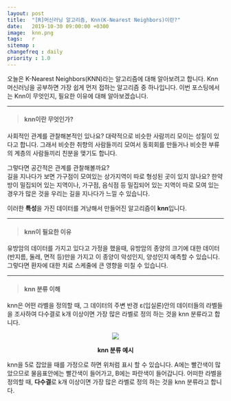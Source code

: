 ```yaml
---
layout: post
title:  "[R]머신러닝 알고리즘, Knn(K-Nearest Neighbors)이란?"
date:   2019-10-30 09:00:00 +0300
image:  knn.png
tags:   r
sitemap :
changefreq : daily
priority : 1.0
---
```



오늘은 K-Nearest Neighbors(KNN)라는 알고리즘에 대해 알아보려고 합니다. Knn 머신러닝을 공부하면 가장 쉽게 먼저 접하는 알고리즘 중 하나입니다. 이번 포스팅에서는 Knn이 무엇인지, 필요한 이유에 대해 알아보겠습니다.  

-------

> #### knn이란 무엇인가?  

사회적인 관계를 관찰해본적인 있나요? 대략적으로 비슷한 사람끼리 모이는 성질이 있다고 합니다. 그래서 비슷한 취향의 사람들끼리 모여서 동회회를 만들거나 비슷한 부류의 계층의 사람들끼리 친분을 맺기도 합니다.  

그렇다면 공간적은 관계를 관찰해볼까요?  
길을 지나다가 보면 가구점이 모여있는 상가지역이 따로 형성된 곳이 있지 않나요? 한약방이 밀집되어 있는 지역이나, 가구점, 음식점 등 밀집되어 있는 지역이 따로 모여 있는 경우가 많은 것을 우리는 길을 지나다가 느낄 수 있습니다.  

이러한 **특성**을 가진 데이터를 겨낭해서 만들어진 알고리즘이 **knn**입니다.  

-------

> #### knn이 필요한 이유

유방암의 데이터를 가지고 있다고 가정을 했을때, 유방암의 종양의 크기에 대한 데이터(반지름, 둘레, 면적 등)만을 가지고 이 종양이 악성인지, 양성인지 예측할 수 있습니다. 그렇다면 환자에 대한 치료 스케줄에 큰 영향을 미칠 수 있습니다.

-------


> #### knn 분류 이해

knn은 어떤 라벨을 정의할 때, 그 데이터의 주변 반경 ε(입실론)안의 데이터들의 라벨들을 조사하여 다수결로 k개 이상이면 가장 많은 라벨로 정의 하는 것을 knn 분류라고 합니다.  


<center><img src="{{ site.baseurl }}/images/knn.png" ></center>  

**<center>knn 분류 예시</center>**

knn을 5로 잡았을 때를 가정으로 하면 위처럼 표시 할 수 있습니다. A에는 빨간색이 많았으므로 물음표안에는 빨간색이 들어가고, B에는 파란색이 들어갑니다. 어떠한 라벨을 정의할 때, **다수결**로 k개 이상이면 가장 많은 라벨로 정의 하는 것을 knn 분류라고 합니다.  








